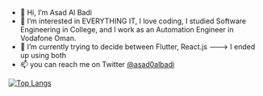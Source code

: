 - 👋 Hi, I’m Asad Al Badi
- 👀 I’m interested in EVERYTHING IT, I love coding, I studied Software Engineering in College, and I work as an Automation Engineer in Vodafone Oman.
- 🌱 I’m currently trying to decide between Flutter, React.js ---> I ended up using both
- 📫 you can reach me on Twitter <a href="https://twitter.com/asad0albadi" target="_blank">@asad0albadi</a>
   
<!---
Deava0/Deava0 is a ✨ special ✨ repository because its `README.md` (this file) appears on your GitHub profile.
You can click the Preview link to take a look at your changes.
--->

[![Top Langs](https://github-readme-stats.vercel.app/api/top-langs/?Deava0=anuraghazra)]([https://github.com/anuraghazra/github-readme-stats](https://github.com/Deava0/))
